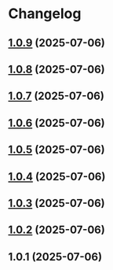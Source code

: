 # Changelog

## [1.0.9](https://github.com/madhuSudanSharma1/Blog-CICD/compare/v1.0.8...v1.0.9) (2025-07-06)

## [1.0.8](https://github.com/madhuSudanSharma1/Blog-CICD/compare/v1.0.7...v1.0.8) (2025-07-06)

## [1.0.7](https://github.com/madhuSudanSharma1/Blog-CICD/compare/v1.0.6...v1.0.7) (2025-07-06)

## [1.0.6](https://github.com/madhuSudanSharma1/Blog-CICD/compare/v1.0.5...v1.0.6) (2025-07-06)

## [1.0.5](https://github.com/madhuSudanSharma1/Blog-CICD/compare/v1.0.4...v1.0.5) (2025-07-06)

## [1.0.4](https://github.com/madhuSudanSharma1/Blog-CICD/compare/v1.0.3...v1.0.4) (2025-07-06)

## [1.0.3](https://github.com/madhuSudanSharma1/Blog-CICD/compare/v1.0.2...v1.0.3) (2025-07-06)

## [1.0.2](https://github.com/madhuSudanSharma1/Blog-CICD/compare/v1.0.1...v1.0.2) (2025-07-06)

## 1.0.1 (2025-07-06)
